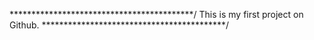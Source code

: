 ******************************************/
This is my first project on Github.
******************************************/